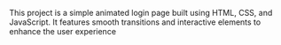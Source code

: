 This project is a simple animated login page built using HTML, CSS, and JavaScript. It features smooth transitions and interactive elements to enhance the user experience
